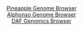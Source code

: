 <div id="Pineapple_Genome_Browser" align="center">
  <a href="https://igv.org/app/?sessionURL=blob:zZRba9swGIb_i6BlA8eW7diJDWGkOS1N125Jc2hKMbItO1ptyZVkOwfy36eGjd2s0FxsDHQhfUj63vfVgw6gwlwQRoEPLN10dNMEGhAbVs9QXmT4FuVYAD9BmcAa4DjBHNMIA_8AEiQkmk9v1MmNlIXwDYPIopEjmjJd2DrK0Z5RVAs9YrnRY1mGQsaRZFwYVxxVzCBp1ahxiIpCV71t3TFiJJGBsmLDqGBGgWka1Oq.4FcpSDFlOQ7yMpPkJCBQepTGWE_Qp.5y1o0iLMQE78ZxpzsZdxf2YL4eub31_O7zcu4uL2ckpUiWHHeKbRz2v4.LEq.ydjrC14uVVQ5fehPavrD7l4NtQTgWHbNltm2n6ThQBUNojLf_k2c1yJm.b._LeryONlunf31hXVnuF7If0vE0pKtYvOH8qIGMRaUiAUQb3vJNqNnQ1RzLbbxOzbYGoafy4YwA__FJA5Kj6FltfzwAuSsUL0Dgl_KEjgYYjzEHfsODsGV6nuU0W03oeeZRO4CSZ38v3OF86rWg1bUsN0hIJhXMcSBoIXREqV5FiZ7uz0yzbsqRuN9Ed8.Dh1UeW4jw7dRtLtCifpMi1fr0gMroexT9E.7eI0SX4bmwOc_jOkzXD3TSW1fO7CuFu_jbymtaffjHeF5_n_OiSRjPkVT7VUUtf9JWIU4QlapQEUFCkhG5W6oUWQ1807IVtCBiGVMUAp6GH6AGNdOBH3_DaR.fjj8A">Pineapple Genome Browser</a>
</div>
<div id="Alphonso_Genome_Browser" align="center">
  <a href="https://igv.org/app/?sessionURL=blob:zZJZi9swFIX_iyBDC47X2I4NoXj2TLaSjJNJhsHIjuwosSVXkp2N_PeqoaUvHZg8tBT0IF2udM85.o6gRoxjSoAPTNWwVcMACuArup3AoszREBaIAz.FOUcKYChFDJEEAf8IUsgFDMd9eXMlRMl9TcOibBaQZFTllgoLeKAEbrma0EK7oXkOY8qgoIxr1wzWVMNZ3dyiGJalKmdbqq0toYAazMsVJZxqJSJZtJXvRb9KUYYILVBUVLnAZwGR1CM1LtUUfglmkyBJEOc9tO8uO0GvG0ytu3Dx4NwswtHjLHRmVxOcESgqhjp8M1.7K9JuPX4l1TqZ7PPuumuHo9oJGtbt1d2uxAzxjuEabctuOZ4tg8FkiXb_k2e58IW.3YfFWDgsGxBv8sz53uYvi6y1tWbB_I..HXBSQE6TSnIAkhVzfUNXLN1RbNNp_tgabUXXPZkOoxj4r28KEAwmG9n.egRiX0paAEffqjM4CqBsiRjwm56uu4bnmXbLbemeZ5yUI6hY_veivQ_HnqubgWk6UYpzIVFeRpyUXIWEqHWSqtnhwiz7WcO8H7pJaok4e.zGWO8HVcO8fpkMwlv7vTwVIMefv1Ca_Yiqf0LeR4SoIr4Ut8XzkFH6ZLNW3.g9iflgOhocxrtCTDfvxnNZNCllBRSyX1bk8SdxNWQYEiELNeY4xjkW.5lMkW6Bb5iWBBckNKeSRMCy.JOu6Iph659_A2qd3k7fAQ--">Alphonso Genome Browser</a>
</div>


<div id="DAF_Genomics_Browser" align="center">
  <a href="https://igv.org/app/?sessionURL=blob:tZFra9swFIb_iyD9ZDuWfIsNYbhrsmUtvSR1M1JKOLHlC7UlT5LnZCH_fcLrGGyUMehAEhLn8r46zxF9pUJWnKEIEQt7FsbIQLLk_QqatqbX0FCJohxqSQ0kaE4FZSlF0RHlIBUkyytdWSrVymg8ziA3C8p4U6XSko4FrSl5p0qqU01iQQPfOINeWilvdLKCMdRtyZnkY0hTKqVpj1vKim0P.vgZ2w4t6bbpalUNqlttQhvLrBy024pldP8XI_9BWa_qXbxexUP9JT0ssml8uYgfnFmy.eC_3yQ3H9eJvz5bVQUD1Qk63X_6vLxfOd4BP5zH5a27K1x7RM77.2dyOxs5F2ezfVsJKqc4wBPHcz0vQCcD1TztNASUlgJH2DUCMjGI65ovV8fz9RQEr1D0.GQgJSB91umPR6QOrUaFJP3SDdQMxEVGBYrM0LYDHIbEcwPXDkN8Mo6oE_Ubs5wnyzCwSUyIb.2g0fp5VQ8D1EJ_Bt8K5G.d9f5XUMwJXVKqEZkXdzdzH_fzzWRxsdjtr.3l3SugDPTqx3IuGlA69OP5ggVqrddQpn5xcU5Pp.8-">DAF Genomics Browser</a>
</div>
